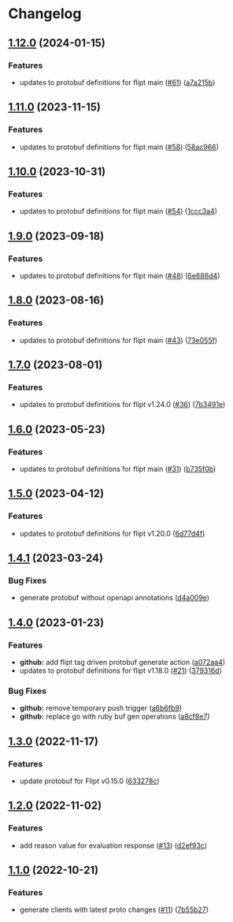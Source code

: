 # Changelog

## [1.12.0](https://github.com/flipt-io/flipt-grpc-ruby/compare/v1.11.0...v1.12.0) (2024-01-15)


### Features

* updates to protobuf definitions for flipt main ([#61](https://github.com/flipt-io/flipt-grpc-ruby/issues/61)) ([a7a215b](https://github.com/flipt-io/flipt-grpc-ruby/commit/a7a215b75d7432c6e32e45b48141e2a4e9ae16a9))

## [1.11.0](https://github.com/flipt-io/flipt-grpc-ruby/compare/v1.10.0...v1.11.0) (2023-11-15)


### Features

* updates to protobuf definitions for flipt main ([#58](https://github.com/flipt-io/flipt-grpc-ruby/issues/58)) ([58ac966](https://github.com/flipt-io/flipt-grpc-ruby/commit/58ac9669b1d1869c1cc9be49d2d072ef94b9ab03))

## [1.10.0](https://github.com/flipt-io/flipt-grpc-ruby/compare/v1.9.0...v1.10.0) (2023-10-31)


### Features

* updates to protobuf definitions for flipt main ([#54](https://github.com/flipt-io/flipt-grpc-ruby/issues/54)) ([1ccc3a4](https://github.com/flipt-io/flipt-grpc-ruby/commit/1ccc3a4f06c1b254109468518af319565d12c0eb))

## [1.9.0](https://github.com/flipt-io/flipt-grpc-ruby/compare/v1.8.0...v1.9.0) (2023-09-18)


### Features

* updates to protobuf definitions for flipt main ([#48](https://github.com/flipt-io/flipt-grpc-ruby/issues/48)) ([6e686d4](https://github.com/flipt-io/flipt-grpc-ruby/commit/6e686d4fbb9ac8a960d760e605650e042a2defba))

## [1.8.0](https://github.com/flipt-io/flipt-grpc-ruby/compare/v1.7.0...v1.8.0) (2023-08-16)


### Features

* updates to protobuf definitions for flipt main ([#43](https://github.com/flipt-io/flipt-grpc-ruby/issues/43)) ([73e055f](https://github.com/flipt-io/flipt-grpc-ruby/commit/73e055fa72e7578e1ba1edac311dd2ba919081e6))

## [1.7.0](https://github.com/flipt-io/flipt-grpc-ruby/compare/v1.6.0...v1.7.0) (2023-08-01)


### Features

* updates to protobuf definitions for flipt v1.24.0 ([#36](https://github.com/flipt-io/flipt-grpc-ruby/issues/36)) ([7b3491e](https://github.com/flipt-io/flipt-grpc-ruby/commit/7b3491ef677aa42c4c62680ffb0a817bcc9c9027))

## [1.6.0](https://github.com/flipt-io/flipt-grpc-ruby/compare/v1.5.0...v1.6.0) (2023-05-23)


### Features

* updates to protobuf definitions for flipt main ([#31](https://github.com/flipt-io/flipt-grpc-ruby/issues/31)) ([b735f0b](https://github.com/flipt-io/flipt-grpc-ruby/commit/b735f0b295759a7c813a3eda836c8c892c11d168))

## [1.5.0](https://github.com/flipt-io/flipt-grpc-ruby/compare/v1.4.1...v1.5.0) (2023-04-12)


### Features

* updates to protobuf definitions for flipt v1.20.0 ([6d77d4f](https://github.com/flipt-io/flipt-grpc-ruby/commit/6d77d4f4262db67d19ad29d67505c504c4a39335))

## [1.4.1](https://github.com/flipt-io/flipt-grpc-ruby/compare/v1.4.0...v1.4.1) (2023-03-24)


### Bug Fixes

* generate protobuf without openapi annotations ([d4a009e](https://github.com/flipt-io/flipt-grpc-ruby/commit/d4a009e751ea3234c0e9a9a5817923b21654eaa8))

## [1.4.0](https://github.com/flipt-io/flipt-grpc-ruby/compare/v1.3.0...v1.4.0) (2023-01-23)


### Features

* **github:** add flipt tag driven protobuf generate action ([a072aa4](https://github.com/flipt-io/flipt-grpc-ruby/commit/a072aa4b3b7d689569c152fceb4a2d1204a7296c))
* updates to protobuf definitions for flipt v1.18.0 ([#21](https://github.com/flipt-io/flipt-grpc-ruby/issues/21)) ([379316d](https://github.com/flipt-io/flipt-grpc-ruby/commit/379316d7eaf68dbd79d7558740997750fad2fdb6))


### Bug Fixes

* **github:** remove temporary push trigger ([a6b6fb9](https://github.com/flipt-io/flipt-grpc-ruby/commit/a6b6fb904c70959ecc63d8fbd18c77b36dc00358))
* **github:** replace go with ruby buf gen operations ([a8cf8e7](https://github.com/flipt-io/flipt-grpc-ruby/commit/a8cf8e7acc86d8c18c34c9436f99fa4147578f25))

## [1.3.0](https://github.com/flipt-io/flipt-grpc-ruby/compare/v1.2.0...v1.3.0) (2022-11-17)


### Features

* update protobuf for Flipt v0.15.0 ([633278c](https://github.com/flipt-io/flipt-grpc-ruby/commit/633278cbe6abaebe7a250379df5cc9f8b23cdadc))

## [1.2.0](https://github.com/flipt-io/flipt-grpc-ruby/compare/v1.1.0...v1.2.0) (2022-11-02)


### Features

* add reason value for evaluation response ([#13](https://github.com/flipt-io/flipt-grpc-ruby/issues/13)) ([d2ef93c](https://github.com/flipt-io/flipt-grpc-ruby/commit/d2ef93cacdbc263aab74f38eee770185df9caecc))

## [1.1.0](https://github.com/flipt-io/flipt-grpc-ruby/compare/v1.0.0...v1.1.0) (2022-10-21)


### Features

* generate clients with latest proto changes ([#11](https://github.com/flipt-io/flipt-grpc-ruby/issues/11)) ([7b55b27](https://github.com/flipt-io/flipt-grpc-ruby/commit/7b55b274a4af09f38eb991ed2d7217a0673f6931))
